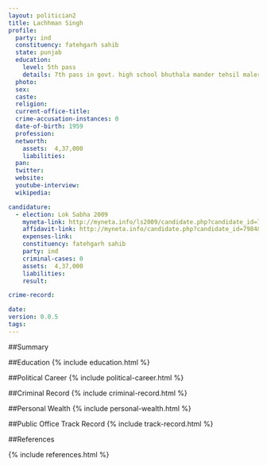 ```yaml
---
layout: politician2
title: Lachhman Singh
profile: 
  party: ind
  constituency: fatehgarh sahib
  state: punjab
  education: 
    level: 5th pass
    details: 7th pass in govt. high school bhuthala mander tehsil malerkotla, distt. sangrur
  photo: 
  sex: 
  caste: 
  religion: 
  current-office-title: 
  crime-accusation-instances: 0
  date-of-birth: 1959
  profession: 
  networth: 
    assets:  4,37,000
    liabilities: 
  pan: 
  twitter: 
  website: 
  youtube-interview: 
  wikipedia: 

candidature: 
  - election: Lok Sabha 2009
    myneta-link: http://myneta.info/ls2009/candidate.php?candidate_id=7984
    affidavit-link: http://myneta.info/candidate.php?candidate_id=7984&scan=original
    expenses-link: 
    constituency: fatehgarh sahib 
    party: ind
    criminal-cases: 0
    assets:  4,37,000
    liabilities: 
    result:  

crime-record: 

date: 
version: 0.0.5
tags: 
---
```

##Summary


##Education
{% include education.html %}


##Political Career
{% include political-career.html %}


##Criminal Record
{% include criminal-record.html %}


##Personal Wealth
{% include personal-wealth.html %}


##Public Office Track Record
{% include track-record.html %}


##References


{% include references.html %}